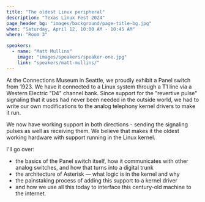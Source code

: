 ```yaml
---
title: "The oldest Linux peripheral"
description: "Texas Linux Fest 2024"
page_header_bg: "images/background/page-title-bg.jpg"
when: "Saturday, April 12, 10:00 AM - 10:45 AM"
where: "Room 3"

speakers:
  - name: "Matt Mullins"
    image: "images/speakers/speaker-one.jpg"
    link: "speakers/matt-mullins/"
---
```


At the Connections Museum in Seattle, we proudly exhibit a Panel switch from
1923. We have it connected to a Linux system through a T1 line via a Western
Electric "D4" channel bank. Since support for the "revertive pulse" signaling
that it uses had never been needed in the outside world, we had to write our
own modifications to the analog telephony kernel drivers to make it run.

We now have working support in both directions - sending the signaling pulses
as well as receiving them. We believe that makes it the oldest working hardware
with support running in the Linux kernel.

I'll go over:

* the basics of the Panel switch itself, how it communicates with other analog
  switches, and how that turns into a digital trunk
* the architecture of Asterisk — what logic is in the kernel and why
* the painstaking process of adding this support to a kernel driver
* and how we use all this today to interface this century-old machine to the
  internet.
